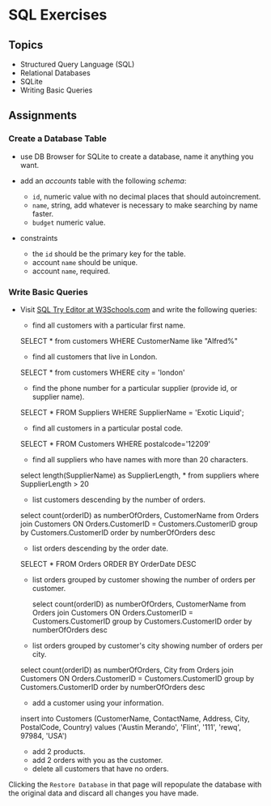 # SQL Exercises

## Topics

- Structured Query Language (SQL)
- Relational Databases
- SQLite
- Writing Basic Queries

## Assignments

### Create a Database Table

- use DB Browser for SQLite to create a database, name it anything you want.
- add an _accounts_ table with the following _schema_:

  - `id`, numeric value with no decimal places that should autoincrement.
  - `name`, string, add whatever is necessary to make searching by name faster.
  - `budget` numeric value.

- constraints
  - the `id` should be the primary key for the table.
  - account `name` should be unique.
  - account `name`, required.

### Write Basic Queries

- Visit [SQL Try Editor at W3Schools.com](https://www.w3schools.com/Sql/tryit.asp?filename=trysql_select_top) and write the following queries:
  - find all customers with a particular first name.
  
  SELECT * from customers
  WHERE CustomerName like "Alfred%"

  - find all customers that live in London.
  
  SELECT * from customers
  WHERE city = 'london'

  - find the phone number for a particular supplier (provide id, or supplier name).
  
  SELECT * FROM Suppliers
  WHERE SupplierName = 'Exotic Liquid';
  
  - find all customers in a particular postal code.
  
  SELECT * FROM Customers
  WHERE postalcode='12209'
  
  - find all suppliers who have names with more than 20 characters.
  
   select length(SupplierName) as SupplierLength, * from suppliers
   where SupplierLength > 20
  
  - list customers descending by the number of orders.
  
   select count(orderID) as numberOfOrders, CustomerName 
	from Orders
	join Customers ON Orders.CustomerID = Customers.CustomerID
  group by Customers.CustomerID
  order by numberOfOrders desc
  
  - list orders descending by the order date.
  
  SELECT * FROM Orders
  ORDER BY OrderDate DESC
  
  - list orders grouped by customer showing the number of orders per customer.
  
    select count(orderID) as numberOfOrders, CustomerName 
	from Orders
	join Customers ON Orders.CustomerID = Customers.CustomerID
  group by Customers.CustomerID
  order by numberOfOrders desc
  
  - list orders grouped by customer's city showing number of orders per city.
  
  select count(orderID) as numberOfOrders, City
	from Orders
	join Customers ON Orders.CustomerID = Customers.CustomerID
  group by Customers.CustomerID
  order by numberOfOrders desc
  
  - add a customer using your information.
  
   insert into Customers (CustomerName, ContactName, Address, City, PostalCode, Country)
   values ('Austin Merando', 'Flint', '111', 'rewq', 97984, 'USA')
  
  - add 2 products.
  - add 2 orders with you as the customer.
  - delete all customers that have no orders.

Clicking the `Restore Database` in that page will repopulate the database with the original data and discard all changes you have made.
